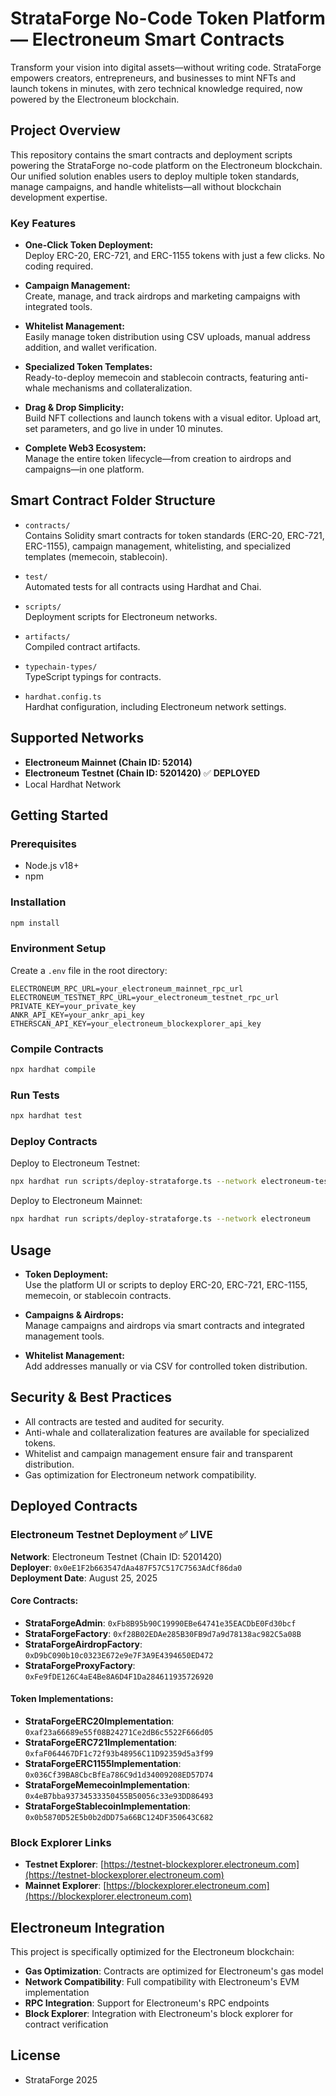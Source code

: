 # StrataForge No-Code Token Platform — Electroneum Smart Contracts

Transform your vision into digital assets—without writing code. StrataForge empowers creators, entrepreneurs, and businesses to mint NFTs and launch tokens in minutes, with zero technical knowledge required, now powered by the Electroneum blockchain.

## Project Overview

This repository contains the smart contracts and deployment scripts powering the StrataForge no-code platform on the Electroneum blockchain. Our unified solution enables users to deploy multiple token standards, manage campaigns, and handle whitelists—all without blockchain development expertise.

### Key Features

- **One-Click Token Deployment:**  
  Deploy ERC-20, ERC-721, and ERC-1155 tokens with just a few clicks. No coding required.

- **Campaign Management:**  
  Create, manage, and track airdrops and marketing campaigns with integrated tools.

- **Whitelist Management:**  
  Easily manage token distribution using CSV uploads, manual address addition, and wallet verification.

- **Specialized Token Templates:**  
  Ready-to-deploy memecoin and stablecoin contracts, featuring anti-whale mechanisms and collateralization.

- **Drag & Drop Simplicity:**  
  Build NFT collections and launch tokens with a visual editor. Upload art, set parameters, and go live in under 10 minutes.

- **Complete Web3 Ecosystem:**  
  Manage the entire token lifecycle—from creation to airdrops and campaigns—in one platform.

## Smart Contract Folder Structure

- `contracts/`  
  Contains Solidity smart contracts for token standards (ERC-20, ERC-721, ERC-1155), campaign management, whitelisting, and specialized templates (memecoin, stablecoin).

- `test/`  
  Automated tests for all contracts using Hardhat and Chai.

- `scripts/`  
  Deployment scripts for Electroneum networks.

- `artifacts/`  
  Compiled contract artifacts.

- `typechain-types/`  
  TypeScript typings for contracts.

- `hardhat.config.ts`  
  Hardhat configuration, including Electroneum network settings.

## Supported Networks

- **Electroneum Mainnet (Chain ID: 52014)**
- **Electroneum Testnet (Chain ID: 5201420)** ✅ **DEPLOYED**
- Local Hardhat Network

## Getting Started

### Prerequisites

- Node.js v18+
- npm

### Installation

```sh
npm install
```

### Environment Setup

Create a `.env` file in the root directory:

```
ELECTRONEUM_RPC_URL=your_electroneum_mainnet_rpc_url
ELECTRONEUM_TESTNET_RPC_URL=your_electroneum_testnet_rpc_url
PRIVATE_KEY=your_private_key
ANKR_API_KEY=your_ankr_api_key
ETHERSCAN_API_KEY=your_electroneum_blockexplorer_api_key
```

### Compile Contracts

```sh
npx hardhat compile
```

### Run Tests

```sh
npx hardhat test
```

### Deploy Contracts

Deploy to Electroneum Testnet:

```sh
npx hardhat run scripts/deploy-strataforge.ts --network electroneum-testnet
```

Deploy to Electroneum Mainnet:

```sh
npx hardhat run scripts/deploy-strataforge.ts --network electroneum
```

## Usage

- **Token Deployment:**  
  Use the platform UI or scripts to deploy ERC-20, ERC-721, ERC-1155, memecoin, or stablecoin contracts.

- **Campaigns & Airdrops:**  
  Manage campaigns and airdrops via smart contracts and integrated management tools.

- **Whitelist Management:**  
  Add addresses manually or via CSV for controlled token distribution.

## Security & Best Practices

- All contracts are tested and audited for security.
- Anti-whale and collateralization features are available for specialized tokens.
- Whitelist and campaign management ensure fair and transparent distribution.
- Gas optimization for Electroneum network compatibility.

## Deployed Contracts

### **Electroneum Testnet Deployment** ✅ **LIVE**

**Network**: Electroneum Testnet (Chain ID: 5201420)  
**Deployer**: `0x0eE1F2b663547dAa487F57C517C7563AdCf86da0`  
**Deployment Date**: August 25, 2025

#### Core Contracts:
- **StrataForgeAdmin**: `0xFb8B95b90C19990EBe64741e35EACDbE0Fd30bcf`
- **StrataForgeFactory**: `0xf28B02EDAe285B30FB9d7a9d78138ac982C5a08B`
- **StrataForgeAirdropFactory**: `0xD9bC090b10c0323E672e9e7F3A9E4394650ED472`
- **StrataForgeProxyFactory**: `0xFe9fDE126C4aE4Be8A6D4F1Da284611935726920`

#### Token Implementations:
- **StrataForgeERC20Implementation**: `0xaf23a66689e55f08B24271Ce2dB6c5522F666d05`
- **StrataForgeERC721Implementation**: `0xfaF064467DF1c72f93b48956C11D92359d5a3f99`
- **StrataForgeERC1155Implementation**: `0x036Cf39BA8CbcBfEa786C9d1d34009208ED57D74`
- **StrataForgeMemecoinImplementation**: `0x4eB7bba93734533350455B50056c33e93DD86493`
- **StrataForgeStablecoinImplementation**: `0x0b5870D52E5b0b2dDD75a66BC124DF350643C682`

### **Block Explorer Links**
- **Testnet Explorer**: [https://testnet-blockexplorer.electroneum.com](https://testnet-blockexplorer.electroneum.com)
- **Mainnet Explorer**: [https://blockexplorer.electroneum.com](https://blockexplorer.electroneum.com)

## Electroneum Integration

This project is specifically optimized for the Electroneum blockchain:

- **Gas Optimization**: Contracts are optimized for Electroneum's gas model
- **Network Compatibility**: Full compatibility with Electroneum's EVM implementation
- **RPC Integration**: Support for Electroneum's RPC endpoints
- **Block Explorer**: Integration with Electroneum's block explorer for contract verification

## License

- StrataForge 2025
